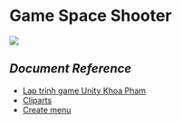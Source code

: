 # **Game Space Shooter**  
![](https://lh6.googleusercontent.com/HUGOEdayCnwcnZM3_sBax_wcw1-n_Om5Nz_cCGK9IWK4XGpQKREkp_EYvlkawV0IeWwnGvqqNaor1GF-vFs_bokJ76RTm4C2sSBxCOyqPMxgTsqxQVEZ=w371)  
## *Document Reference*
* [Lap trinh game Unity Khoa Pham](https://www.youtube.com/watch?v=qHxjVmmCOKY&index=7&list=PLzrVYRai0riTSuqroXJk4E6Vs1W3njjo0)
* [Cliparts](http://cliparts.co/)
* [Create menu](https://www.youtube.com/watch?v=WSlfgmXIuTU)
